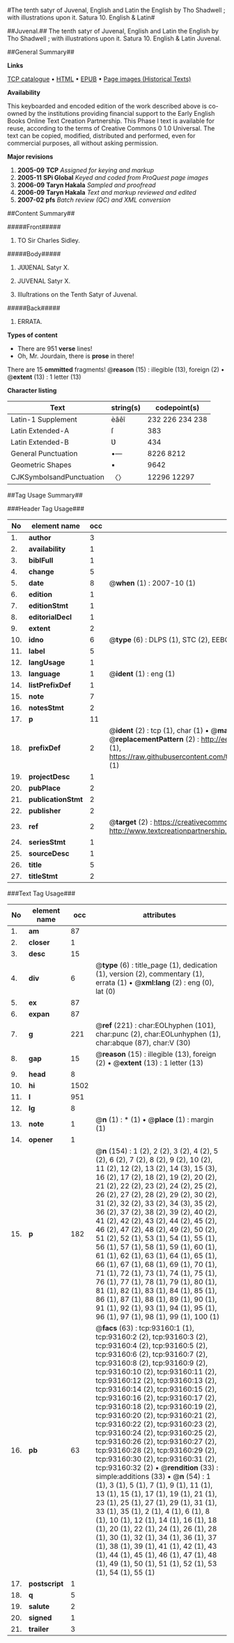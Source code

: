 #The tenth satyr of Juvenal, English and Latin the English by Tho Shadwell ; with illustrations upon it. Satura 10. English & Latin#

##Juvenal.##
The tenth satyr of Juvenal, English and Latin the English by Tho Shadwell ; with illustrations upon it.
Satura 10. English & Latin
Juvenal.

##General Summary##

**Links**

[TCP catalogue](http://www.ota.ox.ac.uk/tcp/)  • 
[HTML](http://tei.it.ox.ac.uk/tcp/Texts-HTML/free/A46/A46447.html)  • 
[EPUB](http://tei.it.ox.ac.uk/tcp/Texts-EPUB/free/A46/A46447.epub) • 
[Page images (Historical Texts)](https://data.historicaltexts.jisc.ac.uk/view?pubId=eebo-12743121e&pageId=eebo-12743121e-93160-1)

**Availability**

This keyboarded and encoded edition of the
	       work described above is co-owned by the institutions
	       providing financial support to the Early English Books
	       Online Text Creation Partnership. This Phase I text is
	       available for reuse, according to the terms of Creative
	       Commons 0 1.0 Universal. The text can be copied,
	       modified, distributed and performed, even for
	       commercial purposes, all without asking permission.

**Major revisions**

1. __2005-09__ __TCP__ *Assigned for keying and markup*
1. __2005-11__ __SPi Global__ *Keyed and coded from ProQuest page images*
1. __2006-09__ __Taryn Hakala__ *Sampled and proofread*
1. __2006-09__ __Taryn Hakala__ *Text and markup reviewed and edited*
1. __2007-02__ __pfs__ *Batch review (QC) and XML conversion*

##Content Summary##

#####Front#####

1. TO Sir Charles Sidley.

#####Body#####

1. JƲƲENAL Satyr X.

1. JUVENAL Satyr X.

1. Illuſtrations on the Tenth Satyr of Juvenal.

#####Back#####

1. ERRATA.

**Types of content**

  * There are 951 **verse** lines!
  * Oh, Mr. Jourdain, there is **prose** in there!

There are 15 **ommitted** fragments! 
 @__reason__ (15) : illegible (13), foreign (2)  •  @__extent__ (13) : 1 letter (13)

**Character listing**


|Text|string(s)|codepoint(s)|
|---|---|---|
|Latin-1 Supplement|èâêî|232 226 234 238|
|Latin Extended-A|ſ|383|
|Latin Extended-B|Ʋ|434|
|General Punctuation|•—|8226 8212|
|Geometric Shapes|▪|9642|
|CJKSymbolsandPunctuation|〈〉|12296 12297|

##Tag Usage Summary##

###Header Tag Usage###

|No|element name|occ|attributes|
|---|---|---|---|
|1.|__author__|3||
|2.|__availability__|1||
|3.|__biblFull__|1||
|4.|__change__|5||
|5.|__date__|8| @__when__ (1) : 2007-10 (1)|
|6.|__edition__|1||
|7.|__editionStmt__|1||
|8.|__editorialDecl__|1||
|9.|__extent__|2||
|10.|__idno__|6| @__type__ (6) : DLPS (1), STC (2), EEBO-CITATION (1), OCLC (1), VID (1)|
|11.|__label__|5||
|12.|__langUsage__|1||
|13.|__language__|1| @__ident__ (1) : eng (1)|
|14.|__listPrefixDef__|1||
|15.|__note__|7||
|16.|__notesStmt__|2||
|17.|__p__|11||
|18.|__prefixDef__|2| @__ident__ (2) : tcp (1), char (1)  •  @__matchPattern__ (2) : ([0-9\-]+):([0-9IVX]+) (1), (.+) (1)  •  @__replacementPattern__ (2) : http://eebo.chadwyck.com/downloadtiff?vid=$1&page=$2 (1), https://raw.githubusercontent.com/textcreationpartnership/Texts/master/tcpchars.xml#$1 (1)|
|19.|__projectDesc__|1||
|20.|__pubPlace__|2||
|21.|__publicationStmt__|2||
|22.|__publisher__|2||
|23.|__ref__|2| @__target__ (2) : https://creativecommons.org/publicdomain/zero/1.0/ (1), http://www.textcreationpartnership.org/docs/. (1)|
|24.|__seriesStmt__|1||
|25.|__sourceDesc__|1||
|26.|__title__|5||
|27.|__titleStmt__|2||


###Text Tag Usage###

|No|element name|occ|attributes|
|---|---|---|---|
|1.|__am__|87||
|2.|__closer__|1||
|3.|__desc__|15||
|4.|__div__|6| @__type__ (6) : title_page (1), dedication (1), version (2), commentary (1), errata (1)  •  @__xml:lang__ (2) : eng (0), lat (0)|
|5.|__ex__|87||
|6.|__expan__|87||
|7.|__g__|221| @__ref__ (221) : char:EOLhyphen (101), char:punc (2), char:EOLunhyphen (1), char:abque (87), char:V (30)|
|8.|__gap__|15| @__reason__ (15) : illegible (13), foreign (2)  •  @__extent__ (13) : 1 letter (13)|
|9.|__head__|8||
|10.|__hi__|1502||
|11.|__l__|951||
|12.|__lg__|8||
|13.|__note__|1| @__n__ (1) : * (1)  •  @__place__ (1) : margin (1)|
|14.|__opener__|1||
|15.|__p__|182| @__n__ (154) : 1 (2), 2 (2), 3 (2), 4 (2), 5 (2), 6 (2), 7 (2), 8 (2), 9 (2), 10 (2), 11 (2), 12 (2), 13 (2), 14 (3), 15 (3), 16 (2), 17 (2), 18 (2), 19 (2), 20 (2), 21 (2), 22 (2), 23 (2), 24 (2), 25 (2), 26 (2), 27 (2), 28 (2), 29 (2), 30 (2), 31 (2), 32 (2), 33 (2), 34 (3), 35 (2), 36 (2), 37 (2), 38 (2), 39 (2), 40 (2), 41 (2), 42 (2), 43 (2), 44 (2), 45 (2), 46 (2), 47 (2), 48 (2), 49 (2), 50 (2), 51 (2), 52 (1), 53 (1), 54 (1), 55 (1), 56 (1), 57 (1), 58 (1), 59 (1), 60 (1), 61 (1), 62 (1), 63 (1), 64 (1), 65 (1), 66 (1), 67 (1), 68 (1), 69 (1), 70 (1), 71 (1), 72 (1), 73 (1), 74 (1), 75 (1), 76 (1), 77 (1), 78 (1), 79 (1), 80 (1), 81 (1), 82 (1), 83 (1), 84 (1), 85 (1), 86 (1), 87 (1), 88 (1), 89 (1), 90 (1), 91 (1), 92 (1), 93 (1), 94 (1), 95 (1), 96 (1), 97 (1), 98 (1), 99 (1), 100 (1)|
|16.|__pb__|63| @__facs__ (63) : tcp:93160:1 (1), tcp:93160:2 (2), tcp:93160:3 (2), tcp:93160:4 (2), tcp:93160:5 (2), tcp:93160:6 (2), tcp:93160:7 (2), tcp:93160:8 (2), tcp:93160:9 (2), tcp:93160:10 (2), tcp:93160:11 (2), tcp:93160:12 (2), tcp:93160:13 (2), tcp:93160:14 (2), tcp:93160:15 (2), tcp:93160:16 (2), tcp:93160:17 (2), tcp:93160:18 (2), tcp:93160:19 (2), tcp:93160:20 (2), tcp:93160:21 (2), tcp:93160:22 (2), tcp:93160:23 (2), tcp:93160:24 (2), tcp:93160:25 (2), tcp:93160:26 (2), tcp:93160:27 (2), tcp:93160:28 (2), tcp:93160:29 (2), tcp:93160:30 (2), tcp:93160:31 (2), tcp:93160:32 (2)  •  @__rendition__ (33) : simple:additions (33)  •  @__n__ (54) : 1 (1), 3 (1), 5 (1), 7 (1), 9 (1), 11 (1), 13 (1), 15 (1), 17 (1), 19 (1), 21 (1), 23 (1), 25 (1), 27 (1), 29 (1), 31 (1), 33 (1), 35 (1), 2 (1), 4 (1), 6 (1), 8 (1), 10 (1), 12 (1), 14 (1), 16 (1), 18 (1), 20 (1), 22 (1), 24 (1), 26 (1), 28 (1), 30 (1), 32 (1), 34 (1), 36 (1), 37 (1), 38 (1), 39 (1), 41 (1), 42 (1), 43 (1), 44 (1), 45 (1), 46 (1), 47 (1), 48 (1), 49 (1), 50 (1), 51 (1), 52 (1), 53 (1), 54 (1), 55 (1)|
|17.|__postscript__|1||
|18.|__q__|5||
|19.|__salute__|2||
|20.|__signed__|1||
|21.|__trailer__|3||
